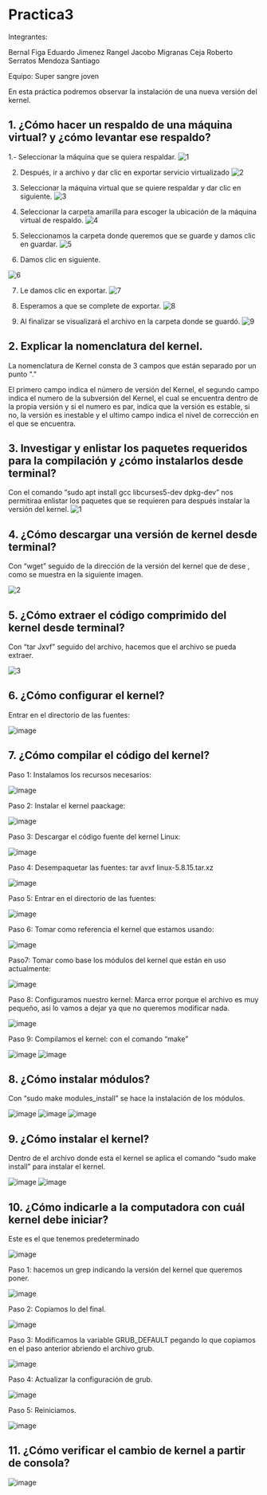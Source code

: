 # Practica3
Integrantes:

Bernal Figa Eduardo
Jimenez Rangel Jacobo
Migranas Ceja Roberto
Serratos Mendoza Santiago

Equipo: Super sangre joven 

En esta práctica podremos observar la instalación de una nueva versión del kernel.

## 1. ¿Cómo hacer un respaldo de una máquina virtual? y ¿cómo levantar ese respaldo?
1.- Seleccionar la máquina que se quiera respaldar.
![1](https://user-images.githubusercontent.com/93893818/166300741-2967d282-9137-4ea2-96c8-7c9cd9f223f3.png)

2) Después, ir a archivo y dar clic en exportar servicio virtualizado
![2](https://user-images.githubusercontent.com/93893818/166301312-c9d72d4f-5f9b-4168-a421-85489334d78c.png)

3) Seleccionar la máquina virtual que se quiere respaldar y dar clic en siguiente.
![3](https://user-images.githubusercontent.com/93893818/166301538-0d8fd852-c70c-4e7e-afcd-359af4a09d0c.png)

4) Seleccionar la carpeta amarilla para escoger la ubicación de la máquina virtual de respaldo. 
![4](https://user-images.githubusercontent.com/93893818/166301615-4ae39195-a533-40bd-b26b-5d63de870fcc.png)

5) Seleccionamos la carpeta donde queremos que se guarde y damos clic en guardar.
![5](https://user-images.githubusercontent.com/93893818/166301740-d4ce7cd3-fd1a-4604-add1-dcbad5712b38.png)

6) Damos clic en siguiente.

![6](https://user-images.githubusercontent.com/93893818/166303590-c0639af2-6a5e-4ba1-83c1-af5a695db498.png)

7) Le damos clic en exportar.
![7](https://user-images.githubusercontent.com/93893818/166303708-ba1feaf9-4c16-49e9-b58a-02afa1d2dad6.png)

8) Esperamos a que se complete de exportar.
![8](https://user-images.githubusercontent.com/93893818/166304430-81f5b39d-a74d-4931-a825-df7596eae4da.png)

9) Al finalizar se visualizará el archivo en la carpeta donde se guardó.
![9](https://user-images.githubusercontent.com/93893818/166304498-7f4c8471-c4a3-4382-83ae-1dcc9ffd9d6f.png)


## 2.	Explicar la nomenclatura del kernel.

La nomenclatura de Kernel consta de 3 campos que están separado por un punto "."

El primero campo indica el número de versión del Kernel, el segundo campo indica el numero de la subversión del Kernel, el cual se encuentra dentro de la propia versión y si el numero es par, indica que la versión es estable, si no, la versión es inestable y el ultimo campo indica el nivel de corrección en el que se encuentra.


## 3. Investigar y enlistar los paquetes requeridos para la compilación y ¿cómo instalarlos desde terminal?

Con el comando “sudo apt install gcc libcurses5-dev dpkg-dev” nos permitiraa enlistar los paquetes que se requieren para después instalar la versión del kernel.
![1](https://user-images.githubusercontent.com/88467362/166295970-04124154-880d-49cc-83ae-a88cf38d09e5.png)

## 4. ¿Cómo descargar una versión de kernel desde terminal?

Con “wget” seguido de la dirección de la versión del kernel que de dese , como se muestra en la siguiente imagen.

![2](https://user-images.githubusercontent.com/88467362/166297251-ca708db7-816c-44d7-b6fb-05a88b21c375.png)

## 5. ¿Cómo extraer el código comprimido del kernel desde terminal?

Con “tar Jxvf” seguido del archivo, hacemos que el archivo se pueda extraer. 

![3](https://user-images.githubusercontent.com/88467362/166298582-7075798a-c132-4cfd-adcd-a92bc13a615f.png)

## 6.	¿Cómo configurar el kernel? 

Entrar en el directorio de las fuentes:

![image](https://user-images.githubusercontent.com/88467362/166300927-e4f20bc2-785e-4b2e-bbe2-6a031daa9f4f.png)

## 7. ¿Cómo compilar el código del kernel? 

Paso 1: Instalamos los recursos necesarios:

![image](https://user-images.githubusercontent.com/88467362/166298692-b547abf8-7b45-4723-b3b7-ddc65977c1ba.png)

Paso 2: Instalar el kernel paackage:

![image](https://user-images.githubusercontent.com/88467362/166298729-ff38d5b5-ce89-4516-becf-93b01b23f9ca.png)

Paso 3: Descargar el código fuente del kernel Linux:

![image](https://user-images.githubusercontent.com/88467362/166298760-1047010a-6d59-4192-add8-0124b6ff3c6e.png)

Paso 4: Desempaquetar las fuentes: tar avxf linux-5.8.15.tar.xz

![image](https://user-images.githubusercontent.com/88467362/166298836-e40c7f19-bb9b-4b5a-babc-7f7cb5b3055c.png)

Paso 5: Entrar en el directorio de las fuentes:

![image](https://user-images.githubusercontent.com/88467362/166298892-19e577e9-c152-41ff-bde9-98306b4a6674.png)

Paso 6: Tomar como referencia el kernel que estamos usando:

![image](https://user-images.githubusercontent.com/88467362/166298926-929a08b9-94a6-4017-9364-b962bed4c747.png)

Paso7: Tomar como base los módulos del kernel que están en uso actualmente:

![image](https://user-images.githubusercontent.com/88467362/166298956-f9dbdaf2-83b9-43ea-a0f6-c527f9cf0179.png)

Paso 8: Configuramos nuestro kernel: Marca error porque el archivo es muy pequeño, asi lo vamos a dejar ya que no queremos modificar nada.

![image](https://user-images.githubusercontent.com/88467362/166298982-2d2158eb-d8a4-43ea-9490-2d93573c0b3e.png)

Paso 9: Compilamos el kernel: con el comando “make”

![image](https://user-images.githubusercontent.com/88467362/166299012-10f895bc-2066-456a-b92e-e413eb24635c.png)
![image](https://user-images.githubusercontent.com/88467362/166299028-aa872bc6-36c5-44b2-82ec-8e7c13fd61b8.png)

## 8. ¿Cómo instalar módulos? 

Con “sudo make modules_install” se hace la instalación de los módulos.

![image](https://user-images.githubusercontent.com/88467362/166299082-28b84c51-7fd8-4cce-9a34-1515261dc66e.png)
![image](https://user-images.githubusercontent.com/88467362/166299506-fc2bb87d-dcbd-4d6a-bf78-f0092a83c798.png)
![image](https://user-images.githubusercontent.com/88467362/166299552-4561bd76-2b80-4ee8-94e0-a4a7d8a738a0.png)

## 9. ¿Cómo instalar el kernel?

Dentro de el archivo donde esta el kernel se aplica el comando “sudo make install” para instalar el kernel.

![image](https://user-images.githubusercontent.com/88467362/166302498-4a74b30f-4dba-4614-8867-c8711c3b11e6.png)
![image](https://user-images.githubusercontent.com/88467362/166302515-16421122-4710-43b3-a0f4-05a91ded2ceb.png)

## 10. ¿Cómo indicarle a la computadora con cuál kernel debe iniciar?

Este es el que tenemos predeterminado

![image](https://user-images.githubusercontent.com/88467362/166302571-63b26023-418d-4285-a93d-9ab9f054639f.png)

Paso 1: hacemos un grep indicando la versión del kernel que queremos poner.

![image](https://user-images.githubusercontent.com/88467362/166302607-4f79348a-1aa2-409d-8162-cd4a1e582472.png)

Paso 2: Copiamos lo del final.

![image](https://user-images.githubusercontent.com/88467362/166302644-c7b383a7-dc6a-4b9b-9542-e93e6d6d7865.png)

Paso 3: Modificamos la variable GRUB_DEFAULT pegando lo que copiamos en el paso anterior abriendo el archivo grub.

![image](https://user-images.githubusercontent.com/88467362/166302689-6302302a-f895-4f87-95ec-0660d09655e0.png)

Paso 4: Actualizar la configuración de grub.

![image](https://user-images.githubusercontent.com/88467362/166302713-0029f18c-a7d7-4773-9a65-0c8cd9e0aa4e.png)

Paso 5: Reiniciamos.

![image](https://user-images.githubusercontent.com/88467362/166302754-e81a78b9-b334-4b3f-9971-a884375467ce.png)

## 11. ¿Cómo verificar el cambio de kernel a partir de consola?

![image](https://user-images.githubusercontent.com/88467362/166302813-e569ac9c-40f2-40bf-9234-04d478cd2a06.png)







